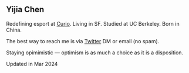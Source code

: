 ## **Yijia Chen**

Redefining esport at [Curio](https://www.curio.gg/). Living in SF. Studied at UC Berkeley. Born in China.

The best way to reach me is via [Twitter](https://twitter.com/0x1plus) DM or email (no spam).

Staying opimimistic — optimism is as much a choice as it is a disposition.

Updated in Mar 2024
